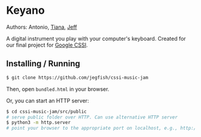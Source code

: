 # Keyano
Authors: Antonio, [Tiana](https://github.com/tiananc), [Jeff](https://jeffreyfisher.net)

A digital instrument you play with your computer's keyboard. Created for our final project for [Google CSSI](https://buildyourfuture.withgoogle.com/programs/computer-science-summer-institute).

## Installing / Running
```sh
$ git clone https://github.com/jegfish/cssi-music-jam
```

Then, open `bundled.html` in your browser.

Or, you can start an HTTP server:

```sh
$ cd cssi-music-jam/src/public
# serve public folder over HTTP. Can use alternative HTTP server
$ python3 -m http.server
# point your browser to the appropriate port on localhost, e.g., http://localhost:8000
```
